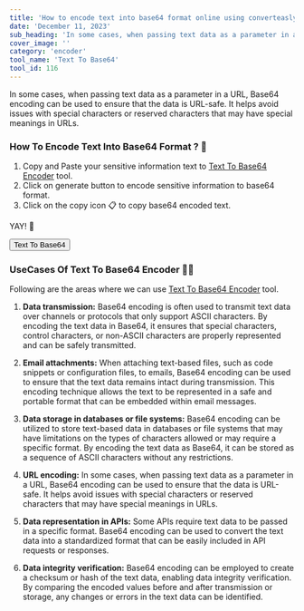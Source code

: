 ```yaml
---
title: 'How to encode text into base64 format online using converteasly?'
date: 'December 11, 2023'
sub_heading: 'In some cases, when passing text data as a parameter in a URL, Base64 encoding can be used to ensure that'
cover_image: ''
category: 'encoder'
tool_name: 'Text To Base64'
tool_id: 116
---
```


In some cases, when passing text data as a parameter in a URL, Base64 encoding can be used to ensure that the data is URL-safe. It helps avoid issues with special characters or reserved characters that may have special meanings in URLs.

### How To Encode Text Into Base64 Format ? 🔐

1. Copy and Paste your sensitive information text to [Text To Base64 Encoder](https://www.converteasly.com/uploads/base64-text-encoder/116) tool.
2. Click on generate button to encode sensitive information to base64 format.
3. Click on the copy icon 📋 to copy base64 encoded text.

YAY! 🥳 

<button url='https://www.converteasly.com/uploads/base64-text-encoder/116'>Text To Base64</button>

### UseCases Of Text To Base64 Encoder 🙇‍♀️

Following are the areas where we can use [Text To Base64 Encoder](https://www.converteasly.com/uploads/base64-text-encoder/116) tool.

1. **Data transmission:** Base64 encoding is often used to transmit text data over channels or protocols that only support ASCII characters. By encoding the text data in Base64, it ensures that special characters, control characters, or non-ASCII characters are properly represented and can be safely transmitted.

2. **Email attachments:** When attaching text-based files, such as code snippets or configuration files, to emails, Base64 encoding can be used to ensure that the text data remains intact during transmission. This encoding technique allows the text to be represented in a safe and portable format that can be embedded within email messages.

3. **Data storage in databases or file systems:** Base64 encoding can be utilized to store text-based data in databases or file systems that may have limitations on the types of characters allowed or may require a specific format. By encoding the text data as Base64, it can be stored as a sequence of ASCII characters without any restrictions.

4. **URL encoding:** In some cases, when passing text data as a parameter in a URL, Base64 encoding can be used to ensure that the data is URL-safe. It helps avoid issues with special characters or reserved characters that may have special meanings in URLs.

5. **Data representation in APIs:** Some APIs require text data to be passed in a specific format. Base64 encoding can be used to convert the text data into a standardized format that can be easily included in API requests or responses.

6. **Data integrity verification:** Base64 encoding can be employed to create a checksum or hash of the text data, enabling data integrity verification. By comparing the encoded values before and after transmission or storage, any changes or errors in the text data can be identified.


